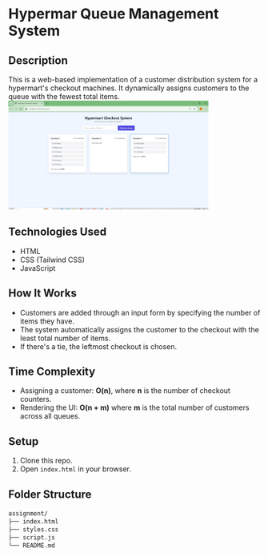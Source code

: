 # Hypermar Queue Management System

## Description
This is a web-based implementation of a customer distribution system for a hypermart's checkout machines. It dynamically assigns customers to the queue with the fewest total items.
<br>
<img src="https://raw.githubusercontent.com/SidharajYadav/Hypermar-Queue-Management-system/main/wify2jpg.jpg" alt="Realme MD" width="400"/>
<br>


## Technologies Used
- HTML
- CSS (Tailwind CSS)
- JavaScript

## How It Works
- Customers are added through an input form by specifying the number of items they have.
- The system automatically assigns the customer to the checkout with the least total number of items.
- If there's a tie, the leftmost checkout is chosen.

## Time Complexity
- Assigning a customer: **O(n)**, where **n** is the number of checkout counters.
- Rendering the UI: **O(n + m)** where **m** is the total number of customers across all queues.

## Setup
1. Clone this repo.
2. Open `index.html` in your browser.

## Folder Structure
```
assignment/
├── index.html
├── styles.css
├── script.js
└── README.md
```
